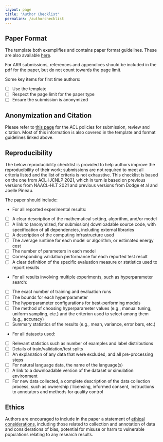 ```yaml
---
layout: page
title: "Author Checklist"
permalink: /authorchecklist
---
```


## Paper Format

The template both exemplifies and contains paper format guidelines. These are also available [here](https://acl-org.github.io/ACLPUB/formatting.html).

For ARR submissions, references and appendices should be included in the pdf for the paper, but do not count towards the page limit.

Some key items for first time authors:
- [ ] Use the template
- [ ] Respect the page limit for the paper type
- [ ] Ensure the submission is anonymized

## Anonymization and Citation

Please refer to [this page](https://www.aclweb.org/adminwiki/index.php?title=ACL_Policies_for_Submission,_Review_and_Citation) for the ACL policies for submission, review and citation. Most of this information is also covered in the template and format guidelines linked above.

## Reproducibility

The below reproducibility checklist is provided to help authors improve the reproducibility of their work; submissions are not required to meet all criteria listed and the list of criteria is not exhaustive. This checklist is based on the one from ACL-IJCNLP 2021, which in turn is based on previous versions from NAACL-HLT 2021 and previous versions from Dodge et al and Joelle Pineau.

The paper should include:
- For all reported experimental results:

- [ ] A clear description of the mathematical setting, algorithm, and/or model
- [ ] A link to (anonymized, for submission) downloadable source code, with specification of all dependencies, including external libraries
- [ ] A description of the computing infrastructure used
- [ ] The average runtime for each model or algorithm, or estimated energy cost
- [ ] The number of parameters in each model
- [ ] Corresponding validation performance for each reported test result
- [ ] A clear definition of the specific evaluation measure or statistics used to report results

- For all results involving multiple experiments, such as hyperparameter search:
- [ ] The exact number of training and evaluation runs
- [ ] The bounds for each hyperparameter
- [ ] The hyperparameter configurations for best-performing models
- [ ] The method of choosing hyperparameter values (e.g., manual tuning, uniform sampling, etc.) and the criterion used to select among them (e.g., accuracy)
- [ ] Summary statistics of the results (e.g., mean, variance, error bars, etc.)

- For all datasets used:
- [ ] Relevant statistics such as number of examples and label distributions
- [ ] Details of train/validation/test splits
- [ ] An explanation of any data that were excluded, and all pre-processing steps
- [ ] For natural language data, the name of the language(s)
- [ ] A link to a downloadable version of the dataset or simulation environment
- [ ] For new data collected, a complete description of the data collection process, such as ownership / licensing, informed consent, instructions to annotators and methods for quality control

## Ethics

Authors are encouraged to include in the paper a statement of [ethical considerations](https://www.aclweb.org/adminwiki/index.php?title=ACL_Resolutions#March_5.2C_2020), including those related to collection and annotation of data and considerations of bias, potential for misuse or harm to vulnerable populations relating to any research results.
